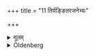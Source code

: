 +++
title = "11 तिर्यङ्ङितरजनेभ्यः"

+++

<details><summary>मूलम्</summary>

तिर्यङ्ङितरजनेभ्यः ११
</details>

<details><summary>Oldenberg</summary>

12. (Looking) towards the side, to the hosts of other beings;
</details>

